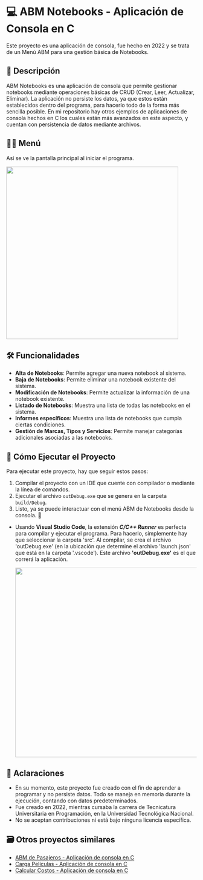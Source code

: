 # 💻 ABM Notebooks - Aplicación de Consola en C

Este proyecto es una aplicación de consola, fue hecho en 2022 y se trata de un Menú ABM para una gestión básica de Notebooks.

## 📘 Descripción

ABM Notebooks es una aplicación de consola que permite gestionar notebooks mediante operaciones básicas de CRUD (Crear, Leer, Actualizar, Eliminar). La aplicación no persiste los datos, ya que estos están establecidos dentro del programa, para hacerlo todo de la forma más sencilla posible. En mi repositorio hay otros ejemplos de aplicaciones de consola hechos en C los cuales están más avanzados en este aspecto, y cuentan con persistencia de datos mediante archivos.

## 👨‍💻 Menú

Así se ve la pantalla principal al iniciar el programa.

<img src="https://github.com/user-attachments/assets/9311edc2-4162-40dd-b83f-11b26878d45f" width="455"/>

## 🛠️ Funcionalidades

- **Alta de Notebooks**: Permite agregar una nueva notebook al sistema.
- **Baja de Notebooks**: Permite eliminar una notebook existente del sistema.
- **Modificación de Notebooks**: Permite actualizar la información de una notebook existente.
- **Listado de Notebooks**: Muestra una lista de todas las notebooks en el sistema.
- **Informes específicos**: Muestra una lista de notebooks que cumpla ciertas condiciones.
- **Gestión de Marcas, Tipos y Servicios**: Permite manejar categorías adicionales asociadas a las notebooks.

## 🚀 Cómo Ejecutar el Proyecto

Para ejecutar este proyecto, hay que seguir estos pasos:

1. Compilar el proyecto con un IDE que cuente con compilador o mediante la línea de comandos.
2. Ejecutar el archivo `outDebug.exe` que se genera en la carpeta `build/Debug`.
3. Listo, ya se puede interactuar con el menú ABM de Notebooks desde la consola. 🎉

- Usando **Visual Studio Code**, la extensión ***C/C++ Runner*** es perfecta para compilar y ejecutar el programa. Para hacerlo, simplemente hay que seleccionar la carpeta 'src'. Al compilar, se crea el archivo 'outDebug.exe' (en la ubicación que determine el archivo 'launch.json' que está en la carpeta '.vscode'). Este archivo **'outDebug.exe'** es el que correrá la aplicación.

  <img src="https://github.com/user-attachments/assets/21aac7da-b211-4983-b944-9590aa125365" width="500"/>

## 📌 Aclaraciones
- En su momento, este proyecto fue creado con el fin de aprender a programar y no persiste datos. Todo se maneja en memoria durante la ejecución, contando con datos predeterminados.
- Fue creado en 2022, mientras cursaba la carrera de Tecnicatura Universitaria en Programación, en la Universidad Tecnológica Nacional.
- No se aceptan contribuciones ni está bajo ninguna licencia específica.

## 🗃️ Otros proyectos similares
- [ABM de Pasajeros - Aplicación de consola en C](https://github.com/miguecode/c-abm-pasajeros)
- [Carga Películas - Aplicación de consola en C](https://github.com/miguecode/c-carga-peliculas)
- [Calcular Costos - Aplicación de consola en C](https://github.com/miguecode/c-calcular-costos)
